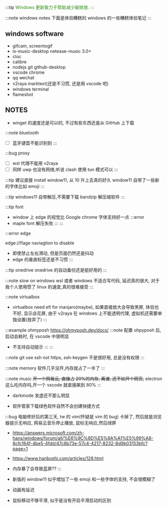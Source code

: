 :::tip
<iconify-icon icon="fluent:leaf-two-20-regular" style="color: #2c8d11;" />
Windows 更新致力于帮助减少碳排放.
:::

:::note windows notes
下面是体验糟糕的 windows 的一些糟糕体验笔记
:::

## windows software

* gifcam, screentogif
* lx-music-desktop netease-music 3.0+
* cloc
* calibre
* nodejs  git github-desktop
* vscode chrome
* qq wechat 
* v2raya marktext(还是不习惯, 还是用 vscode 吧)  
* windows terminal
* flameshot

## NOTES

* winget 的速度还是可以的, 不过有些东西还是从 GitHub 上下载

:::note bluetooth
- [ ] 蓝牙键盘不能识别到
:::

:::bug proxy
- [ ] wsl 代理不能用 v2raya
- [ ] 同样 uwp 也没有网络,听说 clash 使用 tun 模式可以
:::

:::tip
建议直接 install window11, 从 10 升上去真的好久
window11 自带了一些新的字体比如 emoji
:::

:::tip
windows11 自带解压,不需要下载 bandzip 解压缩软件
:::

:::tip font
* window 上 edge 的视觉比 Google chrome 字体支持好一点
:::error
* maple font 解压失败
:::
:::

:::error edge

edge://flage naviagtion to disable

* 即使禁止左右滑动, 但是页面仍然还是抖动
* edge 的垂直标签还是不习惯
:::

:::tip onedrive
onedrive 的自动备份还是挺好用的
:::

:::note slow on windows
wsl 或者 windows 不适合写代码, 延迟真的很大, 对于我个人使用惯了 linux 的速度,真的很难接受
::: 

:::note virtualbox
* virtualbox need efi for manjaro(maybe), 如果直接放大会导致黑屏, 体验也不好, 显示会花屏, 由于 v2raya 在 windows 上不能透明代理, 虚拟机还需要单独设置(放弃了)
:::

:::example ohmyposh
https://ohmyposh.dev/docs/
:::note
配置 ohpyposh 后, 启动会耗时, 在 vscode 中很明显
* 不支持自动提示
:::
:::

:::note git
use ssh not https,  ssh-keygen 不是很好用, 总是没有权限
:::

:::note memory
软件几乎没开,内存就占了一半了
:::

:::note music 
~~开一个网易云, 直接占 20%的内存, 离谱, 还不如开个网页,~~ electron 这么吃内存吗,开一个 vscode 就直接飙到 80%
:::

* darkmode 发虚还不那么明显


* 软件管家下载绿色软件自然不会创建快捷方式

:::bug
电脑修好后的第三天, tw 的 vim(怀疑是 vim 的 bug) 卡掉了, 然后就是浏览器提示无响应, 网易云音乐停止播放, 鼠标无响应,然后绿屏
* https://answers.microsoft.com/zh-hans/windows/forum/all/%E6%9C%8D%E5%8A%A1%E5%99%A8-8cfc164f-4be5-4fdd/47c8b73e-57c4-4217-8232-8d9b03153bfc?page=1
* https://www.hanboshi.com/articles/128.html
* 内存暴了会导致蓝屏?? 
:::

* 新版的 window11 似乎增加了一些 emoji 和一些字体的支持, 不会很模糊了
* 动画有延迟
* 鼠标移动不够平滑, 似乎是没有开启平滑启动的区别